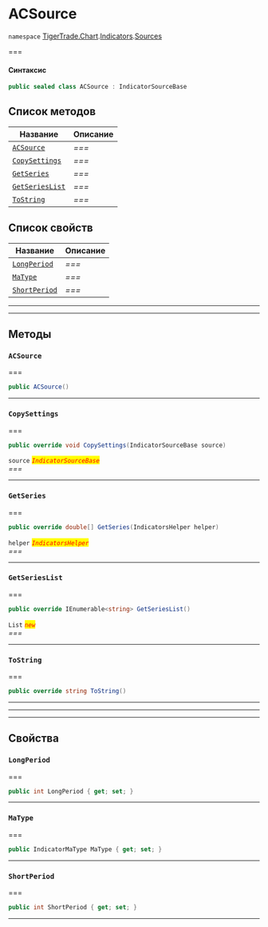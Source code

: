 # ACSource

`namespace` [TigerTrade.Chart](../../../../).[Indicators](../).[Sources](./)

\===

#### Синтаксис

```csharp
public sealed class ACSource : IndicatorSourceBase
```

## Список методов

| Название                                               | Описание |
| ------------------------------------------------------ | -------- |
| [`ACSource`](acsource.cs.md#method-acsource)           | _===_    |
| [`CopySettings`](acsource.cs.md#method-copysettings)   | _===_    |
| [`GetSeries`](acsource.cs.md#method-getseries)         | _===_    |
| [`GetSeriesList`](acsource.cs.md#method-getserieslist) | _===_    |
| [`ToString`](acsource.cs.md#method-tostring)           | _===_    |

## Список свойств

| Название                                             | Описание |
| ---------------------------------------------------- | -------- |
| [`LongPeriod`](acsource.cs.md#property-longperiod)   | _===_    |
| [`MaType`](acsource.cs.md#property-matype)           | _===_    |
| [`ShortPeriod`](acsource.cs.md#property-shortperiod) | _===_    |

***

***

## Методы

### `ACSource` <a href="#method-acsource" id="method-acsource"></a>

\===

```csharp
public ACSource()
```

***

### `CopySettings` <a href="#method-copysettings" id="method-copysettings"></a>

\===

```csharp
public override void CopySettings(IndicatorSourceBase source)
```

`source` _<mark style="color:red;">`IndicatorSourceBase`</mark>_\
_===_

***

### `GetSeries` <a href="#method-getseries" id="method-getseries"></a>

\===

```csharp
public override double[] GetSeries(IndicatorsHelper helper)
```

`helper` _<mark style="color:red;">`IndicatorsHelper`</mark>_\
_===_

***

### `GetSeriesList` <a href="#method-getserieslist" id="method-getserieslist"></a>

\===

```csharp
public override IEnumerable<string> GetSeriesList()
```

`List` _<mark style="color:red;">`new`</mark>_\
_===_

***

### `ToString` <a href="#method-tostring" id="method-tostring"></a>

\===

```csharp
public override string ToString()
```

***

***

***

## Свойства

### `LongPeriod` <a href="#property-longperiod" id="property-longperiod"></a>

\===

```csharp
public int LongPeriod { get; set; }
```

***

### `MaType` <a href="#property-matype" id="property-matype"></a>

\===

```csharp
public IndicatorMaType MaType { get; set; }
```

***

### `ShortPeriod` <a href="#property-shortperiod" id="property-shortperiod"></a>

\===

```csharp
public int ShortPeriod { get; set; }
```

***
